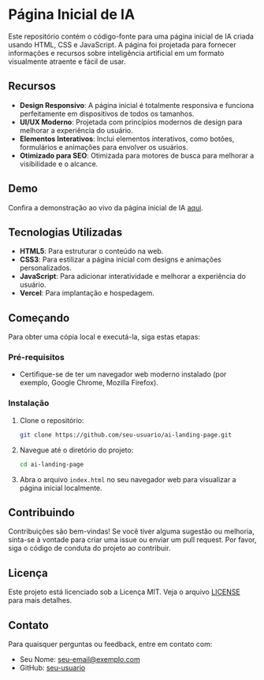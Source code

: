 # Página Inicial de IA

Este repositório contém o código-fonte para uma página inicial de IA criada usando HTML, CSS e JavaScript. A página foi projetada para fornecer informações e recursos sobre inteligência artificial em um formato visualmente atraente e fácil de usar.

## Recursos

- **Design Responsivo**: A página inicial é totalmente responsiva e funciona perfeitamente em dispositivos de todos os tamanhos.
- **UI/UX Moderno**: Projetada com princípios modernos de design para melhorar a experiência do usuário.
- **Elementos Interativos**: Inclui elementos interativos, como botões, formulários e animações para envolver os usuários.
- **Otimizado para SEO**: Otimizada para motores de busca para melhorar a visibilidade e o alcance.

## Demo

Confira a demonstração ao vivo da página inicial de IA [aqui](https://ai-landing-page-flax.vercel.app/).

## Tecnologias Utilizadas

- **HTML5**: Para estruturar o conteúdo na web.
- **CSS3**: Para estilizar a página inicial com designs e animações personalizados.
- **JavaScript**: Para adicionar interatividade e melhorar a experiência do usuário.
- **Vercel**: Para implantação e hospedagem.

## Começando

Para obter uma cópia local e executá-la, siga estas etapas:

### Pré-requisitos

- Certifique-se de ter um navegador web moderno instalado (por exemplo, Google Chrome, Mozilla Firefox).

### Instalação

1. Clone o repositório:
    ```bash
    git clone https://github.com/seu-usuario/ai-landing-page.git
    ```
2. Navegue até o diretório do projeto:
    ```bash
    cd ai-landing-page
    ```

3. Abra o arquivo `index.html` no seu navegador web para visualizar a página inicial localmente.

## Contribuindo

Contribuições são bem-vindas! Se você tiver alguma sugestão ou melhoria, sinta-se à vontade para criar uma issue ou enviar um pull request. Por favor, siga o código de conduta do projeto ao contribuir.

## Licença

Este projeto está licenciado sob a Licença MIT. Veja o arquivo [LICENSE](LICENSE) para mais detalhes.

## Contato

Para quaisquer perguntas ou feedback, entre em contato com:

- Seu Nome: [seu-email@exemplo.com](mailto:seu-email@exemplo.com)
- GitHub: [seu-usuario](https://github.com/seu-usuario)
